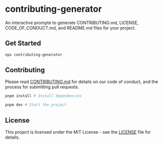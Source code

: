 # contributing-generator

An interactive prompte to generate CONTRIBUTING.md, LICENSE, CODE_OF_CONDUCT.md, and README.md files for your project.

## Get Started

```bash
npx contributing-generator
```

## Contributing

Please read [CONTRIBUTING.md](CONTRIBUTING.md) for details on our code of conduct, and the process for submitting pull requests.

```bash
pnpm install # Install dependencies

pnpm dev # Start the project
```

## License

This project is licensed under the MIT License - see the [LICENSE](LICENSE) file for details.

